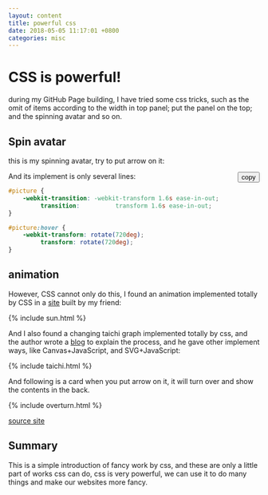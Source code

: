 ```yaml
---
layout: content
title: powerful css
date: 2018-05-05 11:17:01 +0800
categories: misc
---
```

<script>
function shake()
{
    document.getElementsByClassName('language-css')[0].classList+=" shake-hard";
}
</script>

# CSS is powerful!

during my GitHub Page building, I have tried some css tricks, such as the omit of items according to the width in top panel; put the panel on the top; and the spinning avatar and so on.

## Spin avatar

this is my spinning avatar, try to put arrow on it:

<object id="picture" data='{{ "/assets/favicon.png" | absolute_url }}' type="image/png" width="200px" ></object>

<div><button style="float:right" onclick="shake()">copy</button></div>

And its implement is only several lines:

```css
#picture {
	-webkit-transition: -webkit-transform 1.6s ease-in-out;
		 transition: 	      transform 1.6s ease-in-out;
}

#picture:hover {
	-webkit-transform: rotate(720deg);
		 transform: rotate(720deg);
}
```

## animation

However, CSS cannot only do this, I found an animation implemented totally by CSS in a [site](https://ustcta.com) built by my friend:

{% include sun.html %}

And I also found a changing taichi graph implemented totally by css, and the author wrote a [blog](https://css-tricks.com/creating-yin-yang-loaders-web/) to explain the process, and he gave other implement ways, like Canvas+JavaScript, and SVG+JavaScript:

{% include taichi.html %}

And following is a card when you put arrow on it, it will turn over and show the contents in the back.

{% include overturn.html %}

[source site](https://2017.igem.org/Team:Michigan_Software)
## Summary

This is a simple introduction of fancy work by css, and these are only a little part of works css can do, css is very powerful, we can use it to do many things and make our websites more fancy.
